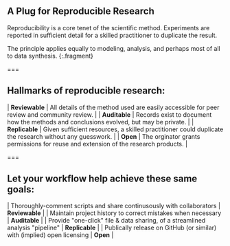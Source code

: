---
---

## A Plug for Reproducible Research

Reproducibility is a core tenet of the scientific method. Experiments are
reported in sufficient detail for a skilled practitioner to duplicate the result.

The principle applies equally to modeling, analysis, and perhaps most
of all to data synthesis.
{:.fragment}

===

## Hallmarks of reproducible research:

| **Reviewable** | All details of the method used are easily accessible for peer review and community review.             |
| **Auditable**  | Records exist to document how the methods and conclusions evolved, but may be private.                 |
| **Replicable** | Given sufficient resources, a skilled practitioner could duplicate the research without any guesswork. |
| **Open**       | The orginator grants permissions for reuse and extension of the research products.                     |

[//]: # " Victoria Stodden et al. (2013) "

===

## Let your workflow help achieve these same goals:

| Thoroughly-comment scripts and share continusously with collaborators         | **Reviewable** |
| Maintain project history to correct mistakes when necessary                   | **Auditable**  |
| Provide "one-click" file & data sharing, of a streamlined analysis "pipeline" | **Replicable** |
| Publically release on GitHub (or similar) with (implied) open licensing       | **Open**       |
